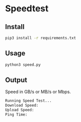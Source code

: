 # Speedtest

## Install

```bash
pip3 install -r requirements.txt
```

## Usage

```bash
python3 speed.py
```

## Output
Speed in GB/s or MB/s or Mbps.

```bash
Running Speed Test...
Download Speed: 
Upload Speed: 
Ping Time: 
```
